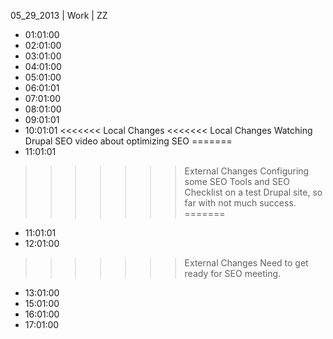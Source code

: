 05_29_2013 | Work | ZZ 
* 01:01:00
* 02:01:00
* 03:01:00
* 04:01:00
* 05:01:00
* 06:01:01
* 07:01:00
* 08:01:00
* 09:01:01
* 10:01:01
<<<<<<< Local Changes
<<<<<<< Local Changes
Watching Drupal SEO video about optimizing SEO
=======
* 11:01:01
>>>>>>> External Changes
Configuring some SEO Tools and SEO Checklist on a test Drupal site, so far with not much success. 
=======
* 11:01:01
* 12:01:00
>>>>>>> External Changes
Need to get ready for SEO meeting. 
* 13:01:00
* 15:01:00
* 16:01:00
* 17:01:00
